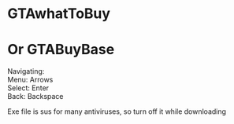 # GTAwhatToBuy
# Or GTABuyBase 
Navigating: \
Menu: Arrows \
Select: Enter \
Back: Backspace

Exe file is sus for many antiviruses, so turn off it while downloading